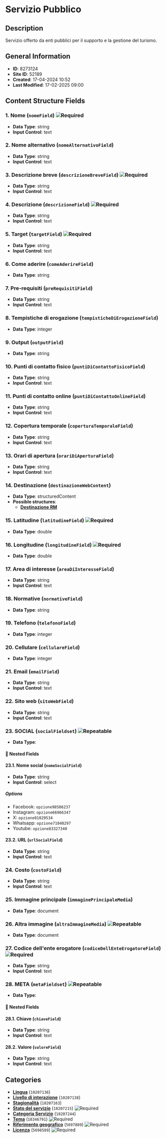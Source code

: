 # Servizio Pubblico

## Description
Servizio offerto da enti pubblici per il supporto e la gestione del turismo.
## General Information
- **ID**: 8273124
- **Site ID**: 52189
- **Created**: 17-04-2024 10:52
- **Last Modified**: 17-02-2025 09:00

## Content Structure Fields
### 1. Nome (`nomeField`) ![Required](https://img.shields.io/badge/*Required-red.svg)
- **Data Type**: string
- **Input Control**: text

### 2. Nome alternativo (`nomeAlternativoField`) 
- **Data Type**: string
- **Input Control**: text

### 3. Descrizione breve (`descrizioneBreveField`) ![Required](https://img.shields.io/badge/*Required-red.svg)
- **Data Type**: string
- **Input Control**: text

### 4. Descrizione (`descrizioneField`) ![Required](https://img.shields.io/badge/*Required-red.svg)
- **Data Type**: string
- **Input Control**: text

### 5. Target (`targetField`) ![Required](https://img.shields.io/badge/*Required-red.svg)
- **Data Type**: string
- **Input Control**: text

### 6. Come aderire (`comeAderireField`) 
- **Data Type**: string

### 7. Pre-requisiti (`preRequisitiField`) 
- **Data Type**: string
- **Input Control**: text

### 8. Tempistiche di erogazione (`tempisticheDiErogazioneField`) 
- **Data Type**: integer

### 9. Output (`outputField`) 
- **Data Type**: string

### 10. Punti di contatto fisico (`puntiDiContattoFisicoField`) 
- **Data Type**: string
- **Input Control**: text

### 11. Punti di contatto online (`puntiDiContattoOnlineField`) 
- **Data Type**: string
- **Input Control**: text

### 12. Copertura temporale (`coperturaTemporaleField`) 
- **Data Type**: string
- **Input Control**: text

### 13. Orari di apertura (`orariDiAperturaField`) 
- **Data Type**: string
- **Input Control**: text

### 14. Destinazione (`destinazioneWebContent`) 
- **Data Type**: structuredContent
- **Possible structures**:
  - **[Destinazione RM](../../contentStructure/destinazione-rm/README.md)**

### 15. Latitudine (`latitudineField`) ![Required](https://img.shields.io/badge/*Required-red.svg)
- **Data Type**: double

### 16. Longitudine (`longitudineField`) ![Required](https://img.shields.io/badge/*Required-red.svg)
- **Data Type**: double

### 17. Area di interesse (`areaDiInteresseField`) 
- **Data Type**: string
- **Input Control**: text

### 18. Normative (`normativeField`) 
- **Data Type**: string

### 19. Telefono (`telefonoField`) 
- **Data Type**: integer

### 20. Cellulare (`cellulareField`) 
- **Data Type**: integer

### 21. Email (`emailField`) 
- **Data Type**: string
- **Input Control**: text

### 22. Sito web (`sitoWebField`) 
- **Data Type**: string
- **Input Control**: text

### 23. SOCIAL (`socialFieldset`) ![Repeatable](https://img.shields.io/badge/🔄Repeatable-blue.svg)
- **Data Type**: 
#### 📁 Nested Fields
#### 23.1. Nome social (`nomeSocialField`) 
- **Data Type**: string
- **Input Control**: select
##### Options
- Facebook: `opzione98506237`
- Instagram: `opzione66966347`
- X: `opzione01029534`
- Whatsapp: `opzione71040297`
- Youtube: `opzione83327340`

#### 23.2. URL (`urlSocialField`) 
- **Data Type**: string
- **Input Control**: text


### 24. Costo (`costoField`) 
- **Data Type**: string
- **Input Control**: text

### 25. Immagine principale (`immaginePrincipaleMedia`) 
- **Data Type**: document

### 26. Altra immagine (`altraImmagineMedia`) ![Repeatable](https://img.shields.io/badge/🔄Repeatable-blue.svg)
- **Data Type**: document

### 27. Codice dell'ente erogatore (`codiceDellEnteErogatoreField`) ![Required](https://img.shields.io/badge/*Required-red.svg)
- **Data Type**: string
- **Input Control**: text

### 28. META (`metaFieldset`) ![Repeatable](https://img.shields.io/badge/🔄Repeatable-blue.svg)
- **Data Type**: 
#### 📁 Nested Fields
#### 28.1. Chiave (`chiaveField`) 
- **Data Type**: string
- **Input Control**: text

#### 28.2. Valore (`valoreField`) 
- **Data Type**: string
- **Input Control**: text


## Categories
- **[Lingua](../../categories/lingua.md)** (`10207136`) 
- **[Livello di interazione](../../categories/livello-di-interazione.md)** (`10207138`) 
- **[Stagionalità](../../categories/stagionalità.md)** (`10207163`) 
- **[Stato del servizio](../../categories/stato-del-servizio.md)** (`10207215`) ![Required](https://img.shields.io/badge/*Required-red.svg)
- **[Categoria Servizio](../../categories/categoria-servizio.md)** (`10207244`) 
- **[Tema](../../categories/tema.md)** (`10346791`) ![Required](https://img.shields.io/badge/*Required-red.svg)
- **[Riferimento geografico](../../categories/riferimento-geografico.md)** (`5697889`) ![Required](https://img.shields.io/badge/*Required-red.svg)
- **[Licenza](../../categories/licenza.md)** (`5698589`) ![Required](https://img.shields.io/badge/*Required-red.svg)
